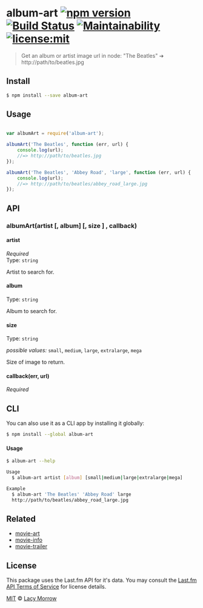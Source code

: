 # album-art [![npm version](https://badge.fury.io/js/album-art.svg)](https://badge.fury.io/js/album-art) [![Build Status](https://travis-ci.org/lacymorrow/album-art.svg?branch=master)](https://travis-ci.org/lacymorrow/album-art) [![Maintainability](https://api.codeclimate.com/v1/badges/c3e8871f2b6009bd97e2/maintainability)](https://codeclimate.com/github/lacymorrow/album-art/maintainability) [![license:mit](https://img.shields.io/badge/license-mit-blue.svg)](https://opensource.org/licenses/MIT)

> Get an album or artist image url in node: "The Beatles" ➔ http://path/to/beatles.jpg


## Install

```bash
$ npm install --save album-art
```


## Usage

```js

var albumArt = require('album-art');

albumArt('The Beatles', function (err, url) {
    console.log(url);
    //=> http://path/to/beatles.jpg
});

albumArt('The Beatles', 'Abbey Road', 'large', function (err, url) {
    console.log(url);
    //=> http://path/to/beatles/abbey_road_large.jpg
});
```

## API

### albumArt(artist [, album] [, size ] , callback)

#### artist

*Required*  
Type: `string`

Artist to search for.

#### album

Type: `string`

Album to search for.

#### size

Type: `string` 

*possible values:* `small`, `medium`, `large`, `extralarge`, `mega`

Size of image to return.

#### callback(err, url)
*Required*


## CLI

You can also use it as a CLI app by installing it globally:

```bash
$ npm install --global album-art
```

#### Usage

```bash
$ album-art --help

Usage
  $ album-art artist [album] [small|medium|large|extralarge|mega]

Example
  $ album-art 'The Beatles' 'Abbey Road' large
  http://path/to/beatles/abbey_road_large.jpg
```


## Related

* [movie-art](https://github.com/lacymorrow/movie-art)
* [movie-info](https://github.com/lacymorrow/movie-info)
* [movie-trailer](https://github.com/lacymorrow/movie-trailer)


## License

This package uses the Last.fm API for it's data. You may consult the [Last.fm API Terms of Service](http://www.last.fm/api/tos) for license details. 

[MIT](http://opensource.org/licenses/MIT) © [Lacy Morrow](http://lacymorrow.com)
